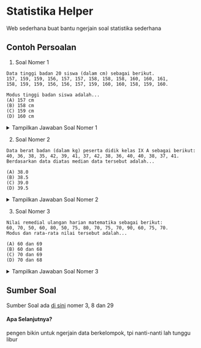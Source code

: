 # Statistika Helper

Web sederhana buat bantu ngerjain soal statistika sederhana

## Contoh Persoalan

1. Soal Nomer 1

```
Data tinggi badan 20 siswa (dalam cm) sebagai berikut.
157, 159, 159, 156, 157, 157, 158, 158, 158, 160, 160, 161,
158, 159, 159, 156, 156, 157, 159, 160, 160, 158, 159, 160.

Modus tinggi badan siswa adalah...
(A) 157 cm
(B) 158 cm
(C) 159 cm
(D) 160 cm
```

<details>
<summary>Tampilkan Jawaban Soal Nomer 1</summary>

![Jawaban Soal No. 1](https://cdn.discordapp.com/attachments/1059928632912527391/1072608812554518660/no1.PNG)

</details>

2. Soal Nomer 2

```
Data berat badan (dalam kg) peserta didik kelas IX A sebagai berikut:
40, 36, 38, 35, 42, 39, 41, 37, 42, 38, 36, 40, 40, 38, 37, 41.
Berdasarkan data diatas median data tersebut adalah...

(A) 38.0
(B) 38.5
(C) 39.0
(D) 39.5
```

<details>
<summary>Tampilkan Jawaban Soal Nomer 2</summary>

![Jawaban Soal No. 2](https://cdn.discordapp.com/attachments/1059928632912527391/1072609219641086043/no2.PNG)

</details>

3. Soal Nomer 3

```
Nilai remedial ulangan harian matematika sebagai berikut:
60, 70, 50, 60, 80, 50, 75, 80, 70, 75, 70, 90, 60, 75, 70.
Modus dan rata-rata nilai tersebut adalah...

(A) 60 dan 69
(B) 60 dan 68
(C) 70 dan 69
(D) 70 dan 68
```

<details>
<summary>Tampilkan Jawaban Soal Nomer 3</summary>

![Jawaban Soal No. 3](https://cdn.discordapp.com/attachments/1059928632912527391/1072609516954325062/no3.PNG)

</details>

## Sumber Soal

Sumber Soal ada [di sini](https://www.defantri.com/2022/01/pembahasan-statistika-matematika-smp.html) nomer 3, 8 dan 29

#### Apa Selanjutnya?

pengen bikin untuk ngerjain data berkelompok, tpi nanti-nanti lah tunggu libur

